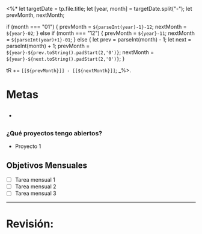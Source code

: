 <%*
let targetDate = tp.file.title;
let [year, month] = targetDate.split("-");
let prevMonth, nextMonth;

if (month === "01") {
   prevMonth = `${parseInt(year)-1}-12`;
   nextMonth = `${year}-02`;
} else if (month === "12") {
   prevMonth = `${year}-11`;
   nextMonth = `${parseInt(year)+1}-01`;
} else {
   let prev = parseInt(month) - 1;
   let next = parseInt(month) + 1;
   prevMonth = `${year}-${prev.toString().padStart(2,'0')}`;
   nextMonth = `${year}-${next.toString().padStart(2,'0')}`;
}

tR += `[[${prevMonth}]] - [[${nextMonth}]]`;
_%>.

# Metas
- ##
### ¿Qué proyectos tengo abiertos?
- Proyecto 1
## Objetivos Mensuales
- [ ] Tarea mensual 1
- [ ] Tarea mensual 2
- [ ] Tarea mensual 3
- - -
# Revisión: